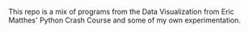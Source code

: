 This repo is a mix of programs from the Data Visualization from Eric Matthes' Python Crash Course and some of my own experimentation. 